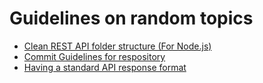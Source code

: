 # Guidelines on random topics

- [Clean REST API folder structure (For Node.js)](CleanRepoStructure.md)
- [Commit Guidelines for respository](CommitGuidelines.md)
- [Having a standard API response format](API_Response_Format.md)
